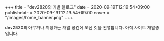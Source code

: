 +++
title = "dev2820의 개발 블로그"
date = 2020-09-19T12:19:54+09:00
publishdate = 2020-09-19T12:19:54+09:00
cover = "/images/home_banner.png"
+++

dev2820의 아무거나 저장하는 개발 공간에 오신 것을 환영합니다. 아직 사이트 개발중입니다.